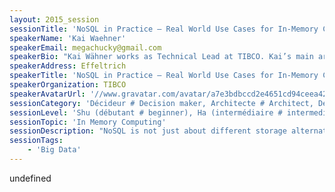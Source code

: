 ```yaml
---
layout: 2015_session
sessionTitle: 'NoSQL in Practice – Real World Use Cases for In-Memory Computing'
speakerName: 'Kai Waehner'
speakerEmail: megachucky@gmail.com
speakerBio: "Kai Wähner works as Technical Lead at TIBCO. Kai’s main area of expertise lies within the fields of Application Integration, Big Data, Analytics, SOA, BPM, Cloud Computing, Java EE and Enterprise Architecture Management. He is speaker at international IT conferences such as JavaOne, ApacheCon or OOP, writes articles for professional journals, and shares his experiences with new technologies on his blog (www.kai-waehner.de/blog).\nContact: kontakt@kai-waehner.de or Twitter: @KaiWaehner. Find more details and references (presentations, articles, blog posts) on his website: www.kai-waehner.de"
speakerAddress: Effeltrich
speakerTitle: 'NoSQL in Practice – Real World Use Cases for In-Memory Computing'
speakerOrganization: TIBCO
speakerAvatarUrl: '//www.gravatar.com/avatar/a7e3bdbccd2e4651cd94ceea4253d174?size=200&default=mm'
sessionCategory: 'Décideur # Decision maker, Architecte # Architect, Développeur # Developer, Data scientist'
sessionLevel: 'Shu (débutant # beginner), Ha (intermédiaire # intermediate)'
sessionTopic: 'In Memory Computing'
sessionDescription: "NoSQL is not just about different storage alternatives such as document store, key value store, graphs or column-based databases. The hardware is also getting much more important. Besides common disks and SSDs, enterprises begin to use in-memory storages more and more because a distributed in-memory data grid provides very fast data access and update. \n\nWhile its performance will vary depending on multiple factors, it is not uncommon to be 100 times faster than corresponding database implementations. For this reason and others described in this session, in-memory computing is a great solution for lifting the burden of big data, reducing reliance on costly transactional systems, and building highly scalable, fault-tolerant applications.\n\nThe session begins with a short introduction to in-memory computing. Afterwards, different frameworks and product alternatives are discussed for implementing in-memory solutions. Finally, the main part of this session shows several different real world uses cases where in-memory computing delivers business value by supercharging the infrastructure, e.g. to accelerate services, handle spikes in processing or ensure fault tolerance and disaster recovery.\n"
sessionTags:
    - 'Big Data'
---
```


undefined
